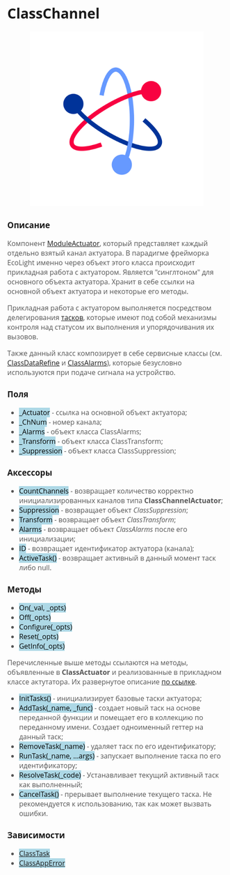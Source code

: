 <div style = "font-family: 'Open Sans', sans-serif; font-size: 16px">

# ClassChannel
<div style = "color: #555">
    <p align="center">
    <img src="./res/logo.png" width="400" title="hover text">
    </p>
</div>

### Описание
<div style = "color: #555">

Компонент [ModuleActuator](./README_MIDDLE.md), который представляет каждый отдельно взятый канал актуатора. В парадигме фрейморка EcoLight именно через объект этого класса происходит прикладная работа с актуатором. Является "синглтоном" для основного объекта актуатора. Хранит в себе ссылки на основной объект актуатора и некоторые его методы.  

Прикладная работа с актуатором выполняется посредством делегирования [тасков](./README_TASK.md), которые имеют под собой механизмы контроля над статусом их выполнения и упорядочивания их вызовов.

Также данный класс композирует в себе сервисные классы (см. [ClassDataRefine](./README_DATA_REFINE.md) и [ClassAlarms](./README_ALARMS.md)), которые безусловно используются при подаче сигнала на устройство. 
</div>

### Поля
<div style = "color: #555">

- <mark style="background-color: lightblue">_Actuator</mark> - ссылка на основной объект актуатора;
- <mark style="background-color: lightblue">_ChNum</mark> - номер канала;
- <mark style="background-color: lightblue">_Alarms</mark> - объект класса ClassAlarms;
- <mark style="background-color: lightblue">_Transform</mark> - объект класса ClassTransform;
- <mark style="background-color: lightblue">_Suppression</mark> - объект класса ClassSuppression;
</div>

### Аксессоры
<div style = "color: #555">

- <mark style="background-color: lightblue">CountChannels</mark> - возвращает количество корректно инициализированных каналов типа **ClassChannelActuator**;
- <mark style="background-color: lightblue">Suppression</mark> - возвращает объект *ClassSuppression*;
- <mark style="background-color: lightblue">Transform</mark> - возвращает объект *ClassTransform*;
- <mark style="background-color: lightblue">Alarms</mark> - возвращает объект *ClassAlarms* после его инициализации;
- <mark style="background-color: lightblue">ID</mark> - возвращает идентификатор актуатора (канала);
- <mark style="background-color: lightblue">ActiveTask()</mark> - возвращает активный в данный момент таск либо null.
</div>

### Методы
<div style = "color: #555">

- <mark style="background-color: lightblue">On(_val, _opts)</mark>
- <mark style="background-color: lightblue">Off(_opts)</mark> 
- <mark style="background-color: lightblue">Configure(_opts)</mark>
- <mark style="background-color: lightblue">Reset(_opts)</mark>
- <mark style="background-color: lightblue">GetInfo(_opts)</mark>

Перечисленные выше методы ссылаются на методы, объявленные в **ClassActuator** и реализованные в прикладном классе актутатора. Их развернутое описание [по ссылке](./README_MIDDLE.md#методы).

- <mark style="background-color: lightblue">InitTasks()</mark> - инициализирует базовые таски актуатора;
- <mark style="background-color: lightblue">AddTask(_name, _func)</mark> - создает новый таск на основе переданной функции и помещает его в коллекцию по переданному имени. Создает одноименный геттер на данный таск;
- <mark style="background-color: lightblue">RemoveTask(_name)</mark> - удаляет таск по его идентификатору;
- <mark style="background-color: lightblue">RunTask(_name, ...args)</mark> - запускает выполнение таска по его идентификатору;
- <mark style="background-color: lightblue">ResolveTask(_code)</mark> - Устанавливает текущий активный таск как выполненный;
- <mark style="background-color: lightblue">CancelTask()</mark> - прерывает выполнение текущего таска. Не рекомендуется к использованию, так как может вызвать ошибки.

</div>

### Зависимости
<div style = "color: #555">

- <mark style="background-color: lightblue">[ClassTask]()</mark>
- <mark style="background-color: lightblue">[ClassAppError](https://github.com/Konkery/ModuleAppError/blob/main/README.md)</mark>
</div>

</div>